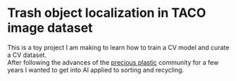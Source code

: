 # Trash object localization in TACO image dataset

This is a toy project I am making to learn how to train a CV model and curate a CV dataset.  
After following the advances of the [precious plastic](https://www.youtube.com/@Precious_Plastic) community for a few years I wanted to get into AI applied to sorting and recycling.  
